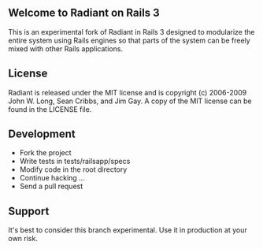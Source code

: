 ## Welcome to Radiant on Rails 3

This is an experimental fork of Radiant in Rails 3 designed to modularize
the entire system using Rails engines so that parts of the system can be
freely mixed with other Rails applications.

## License

Radiant is released under the MIT license and is copyright (c) 2006-2009
John W. Long, Sean Cribbs, and Jim Gay. A copy of the MIT license can be found
in the LICENSE file.

## Development

* Fork the project
* Write tests in tests/railsapp/specs
* Modify code in the root directory
* Continue hacking ...
* Send a pull request

## Support

It's best to consider this branch experimental. Use it in production at your own
risk.
